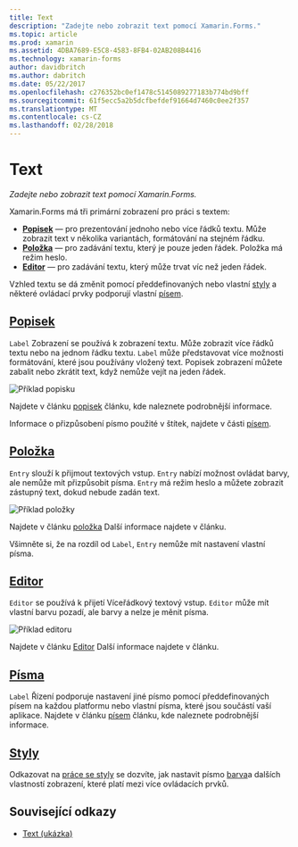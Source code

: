 ```yaml
---
title: Text
description: "Zadejte nebo zobrazit text pomocí Xamarin.Forms."
ms.topic: article
ms.prod: xamarin
ms.assetid: 4DBA7689-E5C8-4583-8FB4-02AB208B4416
ms.technology: xamarin-forms
author: davidbritch
ms.author: dabritch
ms.date: 05/22/2017
ms.openlocfilehash: c276352bc0ef1478c5145089277183b774bd9bff
ms.sourcegitcommit: 61f5ecc5a2b5dcfbefdef91664d7460c0ee2f357
ms.translationtype: MT
ms.contentlocale: cs-CZ
ms.lasthandoff: 02/28/2018
---
```

# <a name="text"></a>Text

_Zadejte nebo zobrazit text pomocí Xamarin.Forms._

Xamarin.Forms má tři primární zobrazení pro práci s textem:

- **[Popisek](#Label)**  &mdash; pro prezentování jednoho nebo více řádků textu. Může zobrazit text v několika variantách, formátování na stejném řádku.
- **[Položka](#Entry)**  &mdash; pro zadávání textu, který je pouze jeden řádek. Položka má režim heslo.
- **[Editor](#Editor)**  &mdash; pro zadávání textu, který může trvat víc než jeden řádek.

Vzhled textu se dá změnit pomocí předdefinovaných nebo vlastní [styly](#Styles) a některé ovládací prvky podporují vlastní [písem](#Fonts).

## <a name="labellabelmd"></a>[Popisek](label.md)

`Label` Zobrazení se používá k zobrazení textu. Může zobrazit více řádků textu nebo na jednom řádku textu. `Label` může představovat více možnosti formátování, které jsou používány vložený text. Popisek zobrazení můžete zabalit nebo zkrátit text, když nemůže vejít na jeden řádek.

![](images/label.png "Příklad popisku")

Najdete v článku [popisek](label.md) článku, kde naleznete podrobnější informace.

Informace o přizpůsobení písmo použité v štítek, najdete v části [písem](fonts.md).

## <a name="entryentrymd"></a>[Položka](entry.md)

`Entry` slouží k přijmout textových vstup. `Entry` nabízí možnost ovládat barvy, ale nemůže mít přizpůsobit písma. `Entry` má režim heslo a můžete zobrazit zástupný text, dokud nebude zadán text.

![](images/entry.png "Příklad položky")

Najdete v článku [položka](entry.md) Další informace najdete v článku.

Všimněte si, že na rozdíl od `Label`, `Entry` nemůže mít nastavení vlastní písma.

## <a name="editoreditormd"></a>[Editor](editor.md)

`Editor` se používá k přijetí Víceřádkový textový vstup. `Editor` může mít vlastní barvu pozadí, ale barvy a nelze je měnit písma.

![](images/editor.png "Příklad editoru")

Najdete v článku [Editor](editor.md) Další informace najdete v článku.

## <a name="fontsfontsmd"></a>[Písma](fonts.md)

`Label` Řízení podporuje nastavení jiné písmo pomocí předdefinovaných písem na každou platformu nebo vlastní písma, které jsou součástí vaší aplikace. Najdete v článku [písem](fonts.md) článku, kde naleznete podrobnější informace.

## <a name="stylesstylesmd"></a>[Styly](styles.md)

Odkazovat na [práce se styly](~/xamarin-forms/user-interface/styles/index.md) se dozvíte, jak nastavit písmo [barva](~/xamarin-forms/user-interface/colors.md)a dalších vlastností zobrazení, které platí mezi více ovládacích prvků.



## <a name="related-links"></a>Související odkazy

- [Text (ukázka)](https://developer.xamarin.com/samples/xamarin-forms/UserInterface/Text)
